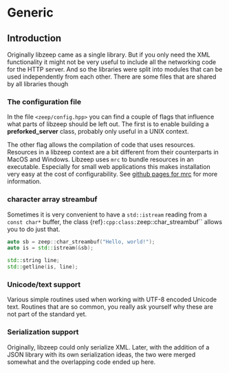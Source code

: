 # Generic

## Introduction

Originally libzeep came as a single library. But if you only need the XML functionality it might not be very useful to include all the networking code for the HTTP server. And so the libraries were split into modules that can be used independently from each other. There are some files that are shared by all libraries though

### The configuration file

In the file `<zeep/config.hpp>` you can find a couple of flags that influence what parts of libzeep should be left out. The first is to enable building a __preforked_server__ class, probably only useful in a UNIX context.

The other flag allows the compilation of code that uses resources. Resources in a libzeep context are a bit different from their counterparts in MacOS and Windows. Libzeep uses `mrc` to bundle resources in an executable. Especially for small web applications this makes installation very easy at the cost of configurability. See [github pages for mrc](https://github.com/mhekkel/mrc) for more information.

### character array streambuf

Sometimes it is very convenient to have a `std::istream` reading from a `const char*` buffer, the class
{ref}`:cpp:class:`zeep::char_streambuf`` allows you to do just that.

```c++
auto sb = zeep::char_streambuf("Hello, world!");
auto is = std::istream(&sb);

std::string line;
std::getline(is, line);
```

### Unicode/text support

Various simple routines used when working with UTF-8 encoded Unicode text. Routines that are so common, you really ask yourself why these are not part of the standard yet.

### Serialization support

Originally, libzeep could only serialize XML. Later, with the addition of a JSON library with its own serialization ideas, the two were merged somewhat and the overlapping code ended up here.
